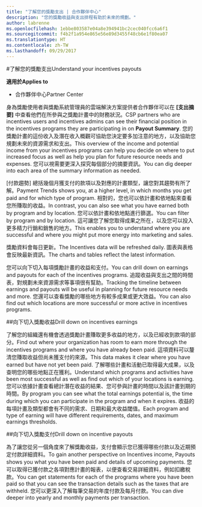 ```yaml
---
title: "了解您的獎勵支出 | 合作夥伴中心"
description: "您的獎勵收益與支出排程有助於未來的規劃。"
author: labrenne
ms.openlocfilehash: 1ebbe803587e04a8e394941bc2cec040fcc6a6f1
ms.sourcegitcommit: f4b2f1a954e865e56e89d3455f48cb6e1f80ea07
ms.translationtype: HT
ms.contentlocale: zh-TW
ms.lasthandoff: 09/29/2017
---
```

#<a name="understand-your-incentives-payouts"></a><span data-ttu-id="68677-103">了解您的獎勵支出</span><span class="sxs-lookup"><span data-stu-id="68677-103">Understand your incentives payouts</span></span>

**<span data-ttu-id="68677-104">適用於</span><span class="sxs-lookup"><span data-stu-id="68677-104">Applies to</span></span>**

-  <span data-ttu-id="68677-105">合作夥伴中心</span><span class="sxs-lookup"><span data-stu-id="68677-105">Partner Center</span></span>


<span data-ttu-id="68677-106">身為獎勵使用者與獎勵系統管理員的雲端解決方案提供者合作夥伴可以在 **\[支出摘要\]** 中查看他們在所參與之獎勵計畫中的財務狀況。</span><span class="sxs-lookup"><span data-stu-id="68677-106">CSP partners who are incentives users and incentives admins can see their financial position in the incentives programs they are participating in on **Payout Summary**.</span></span> <span data-ttu-id="68677-107">您的獎勵計畫的這份收入及潛在收入概觀可協助您決定要多加注意的地方，以及協助您規劃未來的資源需求和支出。</span><span class="sxs-lookup"><span data-stu-id="68677-107">This overview of the income and potential income from your incentives programs can help you decide on where to put increased focus as well as help you plan for future resource needs and expenses.</span></span> <span data-ttu-id="68677-108">您可以視需要更深入探究每個部分的摘要資訊。</span><span class="sxs-lookup"><span data-stu-id="68677-108">You can dig deeper into each area of the summary information as needed.</span></span> 

<span data-ttu-id="68677-109">[付款趨勢] 總括幾個月獲支付的款項以及對應的計畫類型，讓您對其趨勢有所了解。</span><span class="sxs-lookup"><span data-stu-id="68677-109">Payment Trends shows you, at a higher level, in which months you get paid and for which type of program.</span></span> <span data-ttu-id="68677-110">相對的，您也可以依計畫和依地點來查看您所賺取的收益。</span><span class="sxs-lookup"><span data-stu-id="68677-110">In contrast, you can also see what you have earned both by program and by location.</span></span> <span data-ttu-id="68677-111">您可以依計畫和依地點進行篩選。</span><span class="sxs-lookup"><span data-stu-id="68677-111">You can filter by program and by location.</span></span> <span data-ttu-id="68677-112">這可讓您了解您取得成果之所在，以及您可以投入更多精力行銷和銷售的地方。</span><span class="sxs-lookup"><span data-stu-id="68677-112">This enables you to understand where you are successful and where you might put more energy into marketing and sales.</span></span>

<span data-ttu-id="68677-113">獎勵資料會每日更新。</span><span class="sxs-lookup"><span data-stu-id="68677-113">The Incentives data will be refreshed daily.</span></span> <span data-ttu-id="68677-114">圖表與表格會反映最新資訊。</span><span class="sxs-lookup"><span data-stu-id="68677-114">The charts and tables reflect the latest information.</span></span>

<span data-ttu-id="68677-115">您可以向下切入每項獎勵計畫的收益和支付。</span><span class="sxs-lookup"><span data-stu-id="68677-115">You can drill down on earnings and payouts for each of the incentives programs.</span></span> <span data-ttu-id="68677-116">追蹤收益與支出之間的時間表，對規劃未來資源需求等事項很有幫助。</span><span class="sxs-lookup"><span data-stu-id="68677-116">Tracking the timeline between earnings and payouts will be useful in planning for future resource needs and more.</span></span> <span data-ttu-id="68677-117">您還可以查看獎勵的哪些地方有較多成果或更大效益。</span><span class="sxs-lookup"><span data-stu-id="68677-117">You can also find out which locations are more successful or more active in incentives programs.</span></span> 

##<a name="drill-down-on-incentives-earnings"></a><span data-ttu-id="68677-118">向下切入獎勵收益</span><span class="sxs-lookup"><span data-stu-id="68677-118">Drill down on incentives earnings</span></span>

<span data-ttu-id="68677-119">了解您的組織還有機會透過獎勵計畫賺取更多收益的地方，以及已經收到款項的部分。</span><span class="sxs-lookup"><span data-stu-id="68677-119">Find out where your organization has room to earn more through the incentives programs and where you have already been paid.</span></span> <span data-ttu-id="68677-120">這項資料可以釐清您賺取收益但尚未獲支付的來源。</span><span class="sxs-lookup"><span data-stu-id="68677-120">This data makes it clear where you have earned but have not yet been paid.</span></span>  <span data-ttu-id="68677-121">了解哪些計畫和活動已取得最大成果，以及查明您的哪些地點正在獲利。</span><span class="sxs-lookup"><span data-stu-id="68677-121">Understand which programs and activities have been most successful as well as find out which of your locations is earning.</span></span> <span data-ttu-id="68677-122">您可以依據計畫查看總計潛在收益的結果、您可參與計畫的時間以及該計畫到期的時間。</span><span class="sxs-lookup"><span data-stu-id="68677-122">By program you can see what the total earnings potential is, the time during which you can participate in the program and when it expires.</span></span> <span data-ttu-id="68677-123">收益的每項計畫及類型都會有不同的需求、日期和最大收益閾值。</span><span class="sxs-lookup"><span data-stu-id="68677-123">Each program and type of earning will have different requirements, dates, and maximum earnings thresholds.</span></span> 

##<a name="drill-down-on-incentive-payouts"></a><span data-ttu-id="68677-124">向下切入獎勵支付</span><span class="sxs-lookup"><span data-stu-id="68677-124">Drill down on incentive payouts</span></span>

<span data-ttu-id="68677-125">為了讓您從另一個角度來了解獎勵收益，支付會顯示您已獲得哪些付款以及近期預定付款詳細資料。</span><span class="sxs-lookup"><span data-stu-id="68677-125">To gain another perspective on Incentives income, Payouts shows you what you have been paid and details of upcoming payments.</span></span> <span data-ttu-id="68677-126">您可以取得已獲付款之各項對應計畫的報表，以便查看交易詳細資料，例如扣繳稅款。</span><span class="sxs-lookup"><span data-stu-id="68677-126">You can get statements for each of the programs where you have been paid so that you can see the transaction details such as the taxes that are withheld.</span></span> <span data-ttu-id="68677-127">您可以更深入了解每筆交易的年度付款及每月付款。</span><span class="sxs-lookup"><span data-stu-id="68677-127">You can dive deeper into yearly and monthly payments per transaction.</span></span>